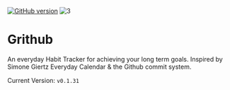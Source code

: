 [![GitHub version](https://badge.fury.io/gh/nelioyann%2Fgrithub.svg)](https://badge.fury.io/gh/nelioyann%2Fgrithub)
![3](https://user-images.githubusercontent.com/17406287/139571504-274c7d76-4858-4840-989f-01c942b56ab4.png)


# Grithub

An everyday Habit Tracker for achieving your long term goals. Inspired by Simone Giertz Everyday Calendar & the Github commit system.



Current Version: `v0.1.31`
